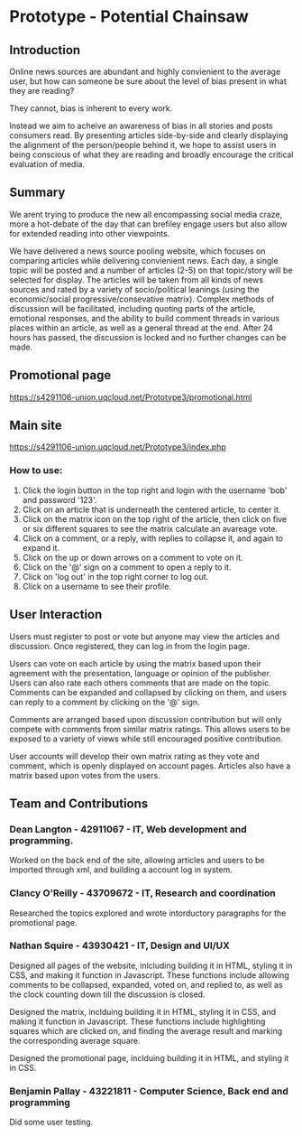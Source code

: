 # Prototype - Potential Chainsaw

## Introduction
Online news sources are abundant and highly convienient to the average user, but how can someone be sure about the level of bias present in what they are reading?

They cannot, bias is inherent to every work.

Instead we aim to acheive an awareness of bias in all stories and posts consumers read. By presenting articles side-by-side and clearly displaying the alignment of the person/people behind it, we hope to assist users in being conscious of what they are reading and broadly encourage the critical evaluation of media.

## Summary
We arent trying to produce the new all encompassing social media craze, more a hot-debate of the day that can brefiley engage users but also allow for extended reading into other viewpoints.

We have delivered a news source pooling website, which focuses on comparing articles while delivering convienient news. Each day, a single topic will be posted and a number of articles (2-5) on that topic/story will be selected for display. The articles will be taken from all kinds of news sources and rated by a variety of socio/political leanings (using the economic/social progressive/consevative matrix). Complex methods of discussion will be facilitated, including quoting parts of the article, emotional responses, and the ability to build comment threads in various places within an article, as well as a general thread at the end. After 24 hours has passed, the discussion is locked and no further changes can be made.

## Promotional page

https://s4291106-union.uqcloud.net/Prototype3/promotional.html

## Main site

https://s4291106-union.uqcloud.net/Prototype3/index.php

### How to use:
 1. Click the login button in the top right and login with the username 'bob' and password '123'.
 2. Click on an article that is underneath the centered article, to center it.
 3. Click on the matrix icon on the top right of the article, then click on five or six different squares to see the matrix calculate an avareage vote.
 4. Click on a comment, or a reply, with replies to collapse it, and again to expand it.
 5. Click on the up or down arrows on a comment to vote on it.
 6. Click on the '@' sign on a comment to open a reply to it.
 6. Click on 'log out' in the top right corner to log out.
 7. Click on a username to see their profile.

## User Interaction
Users must register to post or vote but anyone may view the articles and discussion. Once registered, they can log in from the login page.

Users can vote on each article by using the matrix based upon their agreement with the presentation, language or opinion of the publisher. Users can also rate each others comments that are made on the topic. Comments can be expanded and collapsed by clicking on them, and users can reply to a comment by clicking on the '@' sign.

Comments are arranged based upon discussion contribution but will only compete with comments from similar matrix ratings. This allows users to be exposed to a variety of views while still encouraged positive contribution.

User accounts will develop their own matrix rating as they vote and comment, which is openly displayed on account pages.
Articles also have a matrix based upon votes from the users.

## Team and Contributions

### Dean Langton - 42911067 - IT, Web development and programming.

Worked on the back end of the site, allowing articles and users to be imported through xml, and building a account log in system.

### Clancy O'Reilly - 43709672 - IT, Research and coordination 

Researched the topics explored and wrote intorductory paragraphs for the promotional page.

### Nathan Squire - 43930421 - IT, Design and UI/UX

Designed all pages of the website, inlcluding building it in HTML, styling it in CSS, and making it function in Javascript. These functions include allowing comments to be collapsed, expanded, voted on, and replied to, as well as the clock counting down till the discussion is closed.

Designed the matrix, inclduing building it in HTML, styling it in CSS, and making it function in Javascript. These functions include highlighting squares which are clicked on, and finding the average result and marking the corresponding average square.

Designed the promotional page, inclduing building it in HTML, and styling it in CSS.

### Benjamin Pallay - 43221811 - Computer Science, Back end and programming

Did some user testing.





